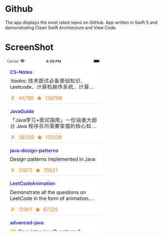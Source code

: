 # Github
The app displays the most rated repos on GitHub. App written in Swift 5 and demonstrating Clean Swift Architecture and View Code.

# ScreenShot
![Screenshot](screenshot.png)
